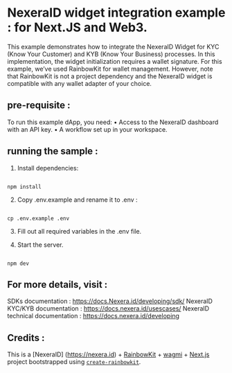 
NexeraID widget integration example : for Next.JS and Web3. 
===========================================================

This example demonstrates how to integrate the NexeraID Widget for KYC (Know Your Customer) and KYB (Know Your Business) processes. In this implementation, the widget initialization requires a wallet signature. For this example, we’ve used RainbowKit for wallet management. However, note that RainbowKit is not a project dependency and the NexeraID widget is compatible with any wallet adapter of your choice.

## pre-requisite :

To run this example dApp, you need:
	•	Access to the NexeraID dashboard with an API key.
	•	A workflow set up in your workspace.


## running the sample :

1. Install dependencies:

~~~~

npm install

~~~~

2) Copy .env.example and rename it to .env :

~~~~

cp .env.example .env 

~~~~

3) Fill out all required variables in the .env file.

4) Start the server.

~~~~

npm dev

~~~~

## For more details, visit : 

SDKs documentation : https://docs.Nexera.id/developing/sdk/
NexeraID KYC/KYB documentation : https://docs.nexera.id/usescases/
NexeraID technical documentation :   https://docs.nexera.id/developing

## Credits :

This is a [NexeraID] (https://nexera.id) + [RainbowKit](https://rainbowkit.com) + [wagmi](https://wagmi.sh) + [Next.js](https://nextjs.org/) project bootstrapped using [`create-rainbowkit`](/packages/create-rainbowkit).